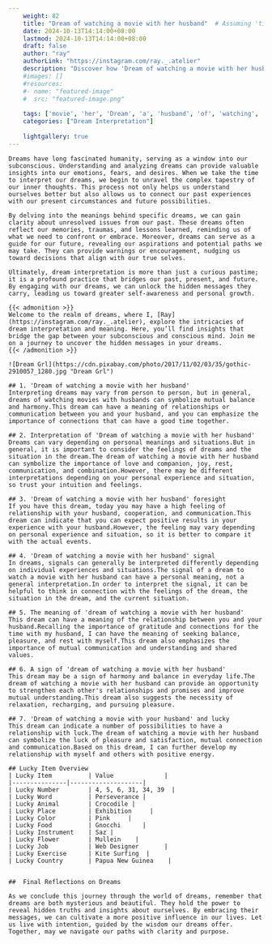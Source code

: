 ```yaml
---
    weight: 82
    title: "Dream of watching a movie with her husband"  # Assuming 'title' column exists
    date: 2024-10-13T14:14:00+08:00
    lastmod: 2024-10-13T14:14:00+08:00
    draft: false
    author: "ray"
    authorLink: "https://instagram.com/ray._.atelier"
    description: "Discover how 'Dream of watching a movie with her husband' can interpret your future and uncover its significant meanings in your life."
    #images: []
    #resources:
    #- name: "featured-image"
    #  src: "featured-image.png"
    
    tags: ['movie', 'her', 'Dream', 'a', 'husband', 'of', 'watching', 'with']
    categories: ["Dream Interpretation"]
    
    lightgallery: true
---
```

    
    Dreams have long fascinated humanity, serving as a window into our subconscious. Understanding and analyzing dreams can provide valuable insights into our emotions, fears, and desires. When we take the time to interpret our dreams, we begin to unravel the complex tapestry of our inner thoughts. This process not only helps us understand ourselves better but also allows us to connect our past experiences with our present circumstances and future possibilities.
    
    By delving into the meanings behind specific dreams, we can gain clarity about unresolved issues from our past. These dreams often reflect our memories, traumas, and lessons learned, reminding us of what we need to confront or embrace. Moreover, dreams can serve as a guide for our future, revealing our aspirations and potential paths we may take. They can provide warnings or encouragement, nudging us toward decisions that align with our true selves.
    
    Ultimately, dream interpretation is more than just a curious pastime; it is a profound practice that bridges our past, present, and future. By engaging with our dreams, we can unlock the hidden messages they carry, leading us toward greater self-awareness and personal growth.
    
    {{< admonition >}}
    Welcome to the realm of dreams, where I, [Ray](https://instagram.com/ray._.atelier), explore the intricacies of dream interpretation and meaning. Here, you’ll find insights that bridge the gap between your subconscious and conscious mind. Join me on a journey to uncover the hidden messages in your dreams.
    {{< /admonition >}}
    
    ![Dream Grl](https://cdn.pixabay.com/photo/2017/11/02/03/35/gothic-2910057_1280.jpg "Dream Grl")
    
    ## 1. 'Dream of watching a movie with her husband'
    Interpreting dreams may vary from person to person, but in general, dreams of watching movies with husbands can symbolize mutual balance and harmony.This dream can have a meaning of relationships or communication between you and your husband, and you can emphasize the importance of connections that can have a good time together.
    
    ## 2. Interpretation of 'Dream of watching a movie with her husband'
    Dreams can vary depending on personal meanings and situations.But in general, it is important to consider the feelings of dreams and the situation in the dream.The dream of watching a movie with her husband can symbolize the importance of love and companion, joy, rest, communication, and combination.However, there may be different interpretations depending on your personal experience and situation, so trust your intuition and feelings.
    
    ## 3. 'Dream of watching a movie with her husband' foresight
    If you have this dream, today you may have a high feeling of relationship with your husband, cooperation, and communication.This dream can indicate that you can expect positive results in your experience with your husband.However, the feeling may vary depending on personal experience and situation, so it is better to compare it with the actual events.
    
    ## 4. 'Dream of watching a movie with her husband' signal
    In dreams, signals can generally be interpreted differently depending on individual experiences and situations.The signal of a dream to watch a movie with her husband can have a personal meaning, not a general interpretation.In order to interpret the signal, it can be helpful to think in connection with the feelings of the dream, the situation in the dream, and the current situation.
    
    ## 5. The meaning of 'dream of watching a movie with her husband'
    This dream can have a meaning of the relationship between you and your husband.Recalling the importance of gratitude and connections for the time with my husband, I can have the meaning of seeking balance, pleasure, and rest with myself.This dream also emphasizes the importance of mutual communication and understanding and shared values.
    
    ## 6. A sign of 'dream of watching a movie with her husband'
    This dream may be a sign of harmony and balance in everyday life.The dream of watching a movie with her husband can provide an opportunity to strengthen each other's relationships and promises and improve mutual understanding.This dream also suggests the necessity of relaxation, recharging, and pursuing pleasure.
    
    ## 7. 'Dream of watching a movie with your husband' and lucky
    This dream can indicate a number of possibilities to have a relationship with luck.The dream of watching a movie with her husband can symbolize the luck of pleasure and satisfaction, mutual connection and communication.Based on this dream, I can further develop my relationship with myself and others with positive energy.
    
    ## Lucky Item Overview
    | Lucky Item          | Value              |
    |---------------|--------------------|
    | Lucky Number        | 4, 5, 6, 31, 34, 39  |
    | Lucky Word          | Perseverance |
    | Lucky Animal        | Crocodile |
    | Lucky Place         | Exhibition     |
    | Lucky Color         | Pink     |
    | Lucky Food          | Gnocchi      |
    | Lucky Instrument    | Saz |
    | Lucky Flower        | Mullein    |
    | Lucky Job           | Web Designer       |
    | Lucky Exercise      | Kite Surfing  |
    | Lucky Country       | Papua New Guinea    |
    
    
    ##  Final Reflections on Dreams
    
    As we conclude this journey through the world of dreams, remember that dreams are both mysterious and beautiful. They hold the power to reveal hidden truths and insights about ourselves. By embracing their messages, we can cultivate a more positive influence in our lives. Let us live with intention, guided by the wisdom our dreams offer. Together, may we navigate our paths with clarity and purpose.
    